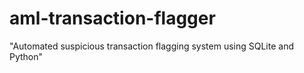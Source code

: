 # aml-transaction-flagger
"Automated suspicious transaction flagging system using SQLite and Python"
